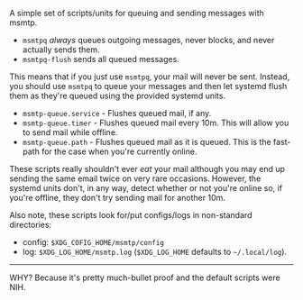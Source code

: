 A simple set of scripts/units for queuing and sending messages with msmtp.

* `msmtpq` *always* queues outgoing messages, never blocks, and never actually
  sends them.
* `msmtpq-flush` sends all queued messages.

This means that if you just use `msmtpq`, your mail will never be sent. Instead,
you should use `msmtpq` to queue your messages and then let systemd flush them
as they're queued using the provided systemd units.

* `msmtp-queue.service` - Flushes queued mail, if any.
* `msmtp-queue.timer` - Flushes queued mail every 10m. This will allow you to
  send mail while offline.
* `msmtp-queue.path` - Flushes queued mail as it is queued. This is the
  fast-path for the case when you're currently online.
  
These scripts really shouldn't ever *eat* your mail although you may end up
sending the same email twice on very rare occasions. However, the systemd units
don't, in any way, detect whether or not you're online so, if you're offline,
they don't try sending mail for another 10m.

Also note, these scripts look for/put configs/logs in non-standard directories:

* config: `$XDG_COFIG_HOME/msmtp/config`
* log: `$XDG_LOG_HOME/msmtp.log` (`$XDG_LOG_HOME` defaults to `~/.local/log`).

---

WHY? Because it's pretty much-bullet proof and the default scripts were NIH.

